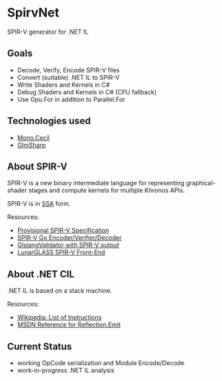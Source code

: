 # SpirvNet
SPIR-V generator for .NET IL

## Goals

* Decode, Verify, Encode SPIR-V files
* Convert (suitable) .NET IL to SPIR-V
* Write Shaders and Kernels in C#
* Debug Shaders and Kernels in C# (CPU fallback)
* Use Gpu.For in addition to Parallel.For

## Technologies used

* [Mono.Cecil](http://www.mono-project.com/docs/tools+libraries/libraries/Mono.Cecil/)
* [GlmSharp](https://github.com/Philip-Trettner/GlmSharp)

## About SPIR-V

SPIR-V is a new binary intermediate language for representing graphical-shader stages and compute kernels for multiple Khronos APIs.

SPIR-V is in [SSA](http://en.wikipedia.org/wiki/Static_single_assignment_form) form.

Resources:
* [Provisional SPIR-V Specification](https://www.khronos.org/registry/spir-v/specs/1.0/SPIRV.pdf)
* [SPIR-V Go Encoder/Verifier/Decoder](https://github.com/jteeuwen/spirv)
* [GlslangValidator with SPIR-V output](https://www.khronos.org/opengles/sdk/tools/Reference-Compiler/)
* [LunarGLASS SPIR-V Front-End](http://www.lunarglass.org/)

## About .NET CIL

.NET IL is based on a stack machine.

Resources:
* [Wikipedia: List of Instructions](https://en.wikipedia.org/wiki/List_of_CIL_instructions)
* [MSDN Reference for Reflection.Emit](https://msdn.microsoft.com/en-us/library/system.reflection.emit.opcodes_fields(v=vs.110).aspx)

## Current Status

* working OpCode serialization and Module Encode/Decode
* work-in-progress .NET IL analysis
